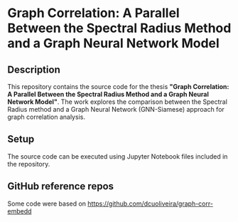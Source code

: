 # Graph Correlation: A Parallel Between the Spectral Radius Method and a Graph Neural Network Model  

## Description  
This repository contains the source code for the thesis **"Graph Correlation: A Parallel Between the Spectral Radius Method and a Graph Neural Network Model"**. The work explores the comparison between the Spectral Radius method and a Graph Neural Network (GNN-Siamese) approach for graph correlation analysis.  

## Setup  
The source code can be executed using Jupyter Notebook files included in the repository.

## GitHub reference repos
Some code were based on https://github.com/dcuoliveira/graph-corr-embedd 
